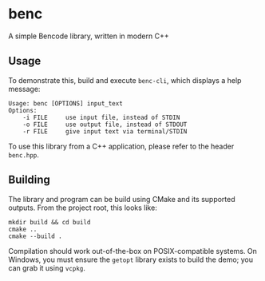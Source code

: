 # benc
A simple Bencode library, written in modern C++

## Usage
To demonstrate this, build and execute `benc-cli`, which displays a help message:

```
Usage: benc [OPTIONS] input_text
Options:
	-i FILE		use input file, instead of STDIN
	-o FILE		use output file, instead of STDOUT
	-r FILE		give input text via terminal/STDIN
```



To use this library from a C++ application, please refer to the header `benc.hpp`.

## Building
The library and program can be build using CMake and its supported outputs. From the project root, this looks like:

```
mkdir build && cd build
cmake ..
cmake --build .
```

Compilation should work out-of-the-box on POSIX-compatible systems. On Windows, you must ensure the `getopt` library exists to build the demo; you can grab it using `vcpkg`.

